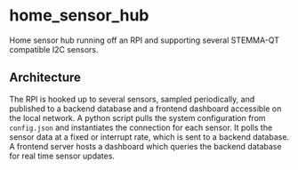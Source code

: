 # home_sensor_hub
Home sensor hub running off an RPI and supporting several STEMMA-QT compatible I2C sensors.

## Architecture

The RPI is hooked up to several sensors, sampled periodically, and published to a backend database and a frontend dashboard accessible on the local network. A python script pulls the system configuration from `config.json` and instantiates the connection for each sensor. It polls the sensor data at a fixed or interrupt rate, which is sent to a backend database. A frontend server hosts a dashboard which queries the backend database for real time sensor updates.

